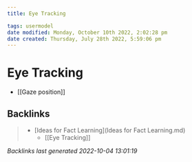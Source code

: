 ```yaml
---
title: Eye Tracking

tags: usermodel 
date modified: Monday, October 10th 2022, 2:02:28 pm
date created: Thursday, July 28th 2022, 5:59:06 pm
---
```


# Eye Tracking
- [[Gaze position]]

## Backlinks
> - [Ideas for Fact Learning](Ideas for Fact Learning.md)
>   - [[Eye Tracking]]

_Backlinks last generated 2022-10-04 13:01:19_
